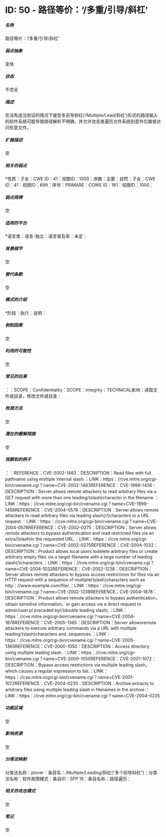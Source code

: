 # ID: 50 - 路径等价：‘/多重/引导/斜杠’
<h5>名称</h5>路径等价：‘/多重/引导/斜杠’
<h5>弱点抽象</h5>变体
<h5>状态</h5>不完全
<h5>描述</h5>在没有适当验证的情况下接受多前导斜杠(‘/Multiple/Lead/斜杠’)形式的路径输入的软件系统可能导致路径解析不明确，并允许攻击者遍历文件系统到意外位置或访问任意文件。
<h5>扩展描述</h5>空
<h5>相关的弱点</h5>*性质：子女：CWE ID：41：视图ID：1000：序数：主要：自然：子女：CWE ID：41：视图ID：699：序号：PRIMARE：COWE ID：161：视图ID：1000：
<h5>弱点规律</h5>空
<h5>适用的平台</h5>*语言类：语言-独立：语言普及率：未定：
<h5>背景细节</h5>空
<h5>替代条款</h5>空
<h5>模式的介绍</h5>*阶段：执行：说明：
<h5>剥削因素</h5>空
<h5>利用的可能性</h5>空
<h5>常见的后果</h5>：：SCOPE：Confidentiality：SCOPE：Integrity：TECHNICAL影响：读取文件或目录，修改文件或目录：
<h5>检测方法</h5>空
<h5>潜在的缓解措施</h5>空
<h5>观察到的例子</h5>：：REFERENCE：CVE-2002-1483：DESCRIPTION：Read files with full pathname using multiple internal slash.：LINK：https：//cve.mitre.org/cgi-bin/cvename.cgi？name=CVE-2002-1483REFERENCE：CVE-1999-1456：DESCRIPTION：Server allows remote attackers to read arbitrary files via a GET request with more than one leading/(slash)character in the filename.：LINK：https：//cve.mitre.org/cgi-bin/cvename.cgi？name=CVE-1999-1456REFERENCE：CVE-2004-0578：DESCRIPTION：Server allows remote attackers to read arbitrary files via leading slash(//)characters in a URL request.：LINK：https：//cve.mitre.org/cgi-bin/cvename.cgi？name=CVE-2004-0578REFERENCE：CVE-2002-0275：DESCRIPTION：Server allows remote attackers to bypass authentication and read restricted files via an extra/(slash)in the requested URL.：LINK：https：//cve.mitre.org/cgi-bin/cvename.cgi？name=CVE-2002-0275REFERENCE：CVE-2004-1032：DESCRIPTION：Product allows local users todelete arbitrary files or create arbitrary empty files via a target filename with a large number of leading slash(/)characters.：LINK：https：//cve.mitre.org/cgi-bin/cvename.cgi？name=CVE-2004-1032REFERENCE：CVE-2002-1238：DESCRIPTION：Server allows remote attackers to bypass access restrictions for files via an HTTP request with a sequence of multiple/(slash)characters such as http：//www.example.com/file/.：LINK：https：//cve.mitre.org/cgi-bin/cvename.cgi？name=CVE-2002-1238REFERENCE：CVE-2004-1878：DESCRIPTION：Product allows remote attackers to bypass authentication，obtain sensitive information，or gain access via a direct request to admin/user.pl preceded by//(double leading slash).：LINK：https：//cve.mitre.org/cgi-bin/cvename.cgi？name=CVE-2004-1878REFERENCE：CVE-2005-1365：DESCRIPTION：Server allowsremote attackers to execute arbitrary commands via a URL with multiple leading/(slash)characters and..sequences.：LINK：https：//cve.mitre.org/cgi-bin/cvename.cgi？name=CVE-2005-1365REFERENCE：CVE-2000-1050：DESCRIPTION：Access directory using multiple leading slash.：LINK：https：//cve.mitre.org/cgi-bin/cvename.cgi？name=CVE-2000-1050REFERENCE：CVE-2001-1072：DESCRIPTION：Bypass access restrictions via multiple leading slash，which causes a regular expression to fail.：LINK：https：//cve.mitre.org/cgi-bin/cvename.cgi？name=CVE-2001-1072REFERENCE：CVE-2004-0235：DESCRIPTION：Archive extracts to arbitrary files using multiple leading slash in filenames in the archive.：LINK：https：//cve.mitre.org/cgi-bin/cvename.cgi？name=CVE-2004-0235
<h5>功能区域</h5>空
<h5>影响资源</h5>空
<h5>分类法映射</h5>分类法名称：plover：条目名：/Multiple/Leading/斜杠(“多个前导斜杠”)：分类法名称：软件故障模式：条目ID：SFP 16：条目名称：路径遍历：
<h5>相关的攻击模式</h5>空
<h5>笔记</h5>空

